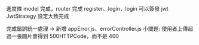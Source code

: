 進度條
model 完成，router 完成 register、login，login 可以簽發 jwt
JwtStrategy 設定大致完成

完成錯誤統一處理 -> 新增 appError.js、errorController.js
小問題: 使用者上傳超過一張圖片會得到 500HTTPCode，而不是 400
